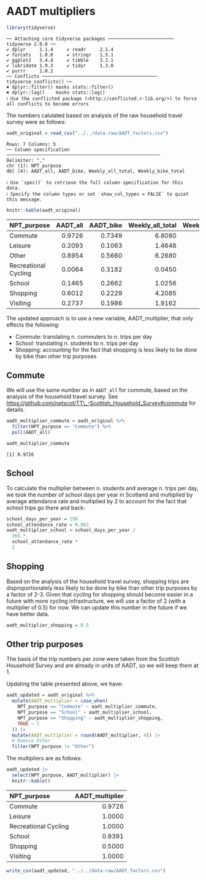 # AADT multipliers

``` r
library(tidyverse)
```

    ── Attaching core tidyverse packages ──────────────────────── tidyverse 2.0.0 ──
    ✔ dplyr     1.1.4     ✔ readr     2.1.4
    ✔ forcats   1.0.0     ✔ stringr   1.5.1
    ✔ ggplot2   3.4.4     ✔ tibble    3.2.1
    ✔ lubridate 1.9.3     ✔ tidyr     1.3.0
    ✔ purrr     1.0.2     
    ── Conflicts ────────────────────────────────────────── tidyverse_conflicts() ──
    ✖ dplyr::filter() masks stats::filter()
    ✖ dplyr::lag()    masks stats::lag()
    ℹ Use the conflicted package (<http://conflicted.r-lib.org/>) to force all conflicts to become errors

The numbers calulated based on analysis of the raw household travel
survey were as follows:

``` r
aadt_original = read_csv("../../data-raw/AADT_factors.csv")
```

    Rows: 7 Columns: 5
    ── Column specification ────────────────────────────────────────────────────────
    Delimiter: ","
    chr (1): NPT_purpose
    dbl (4): AADT_all, AADT_bike, Weekly_all_total, Weekly_bike_total

    ℹ Use `spec()` to retrieve the full column specification for this data.
    ℹ Specify the column types or set `show_col_types = FALSE` to quiet this message.

``` r
knitr::kable(aadt_original)
```

| NPT_purpose          | AADT_all | AADT_bike | Weekly_all_total | Weekly_bike_total |
|:---------------------|---------:|----------:|-----------------:|------------------:|
| Commute              |   0.9726 |    0.7349 |           6.8080 |            5.1446 |
| Leisure              |   0.2093 |    0.1063 |           1.4648 |            0.7444 |
| Other                |   0.8954 |    0.5660 |           6.2680 |            3.9619 |
| Recreational Cycling |   0.0064 |    0.3182 |           0.0450 |            2.2274 |
| School               |   0.1465 |    0.2662 |           1.0256 |            1.8635 |
| Shopping             |   0.6012 |    0.2229 |           4.2085 |            1.5601 |
| Visiting             |   0.2737 |    0.1986 |           1.9162 |            1.3899 |

The updated approach is to use a new variable, AADT_multiplier, that
only effects the following:

- Commute: translating n. commuters to n. trips per day
- School: translating n. students to n. trips per day
- Shopping: accounting for the fact that shopping is less likely to be
  done by bike than other trip purposes

## Commute

We will use the same number as in `AADT_all` for commute, based on the
analysis of the household travel survey. See
https://github.com/nptscot/TT\_-Scottish_Household_Survey#commute for
details.

``` r
aadt_multiplier_commute = aadt_original %>%
  filter(NPT_purpose == "Commute") %>%
  pull(AADT_all)
```

``` r
aadt_multiplier_commute
```

    [1] 0.9726

## School

To calculate the multiplier between n. students and average n. trips per
day, we took the number of school days per year in Scotland and
multiplied by average attendance rate and multiplied by 2 to account for
the fact that school trips go there and back:

``` r
school_days_per_year = 190
school_attendance_rate = 0.902
aadt_multiplier_school = school_days_per_year /
  365 * 
  school_attendance_rate *
  2
```

## Shopping

Based on the analysis of the household travel survey, shopping trips are
disproportionately less likely to be done by bike than other trip
purposes by a factor of 2-3. Given that cycling for shopping should
become easier in a future with more cycling infrastructure, we will use
a factor of 2 (with a multiplier of 0.5) for now. We can update this
number in the future if we have better data.

``` r
aadt_multiplier_shopping = 0.5
```

## Other trip purposes

The basis of the trip numbers per zone were taken from the Scottish
Household Survey and are already in units of AADT, so we will keep them
at 1.

Updating the table presented above, we have:

``` r
aadt_updated = aadt_original %>%
  mutate(AADT_multiplier = case_when(
    NPT_purpose == "Commute" ~ aadt_multiplier_commute,
    NPT_purpose == "School" ~ aadt_multiplier_school,
    NPT_purpose == "Shopping" ~ aadt_multiplier_shopping,
    TRUE ~ 1
  )) |>
  mutate(AADT_multiplier = round(AADT_multiplier, 4)) |>
  # Remove Other
  filter(NPT_purpose != "Other")
```

The multipliers are as follows:

``` r
aadt_updated |>
  select(NPT_purpose, AADT_multiplier) |>
  knitr::kable()
```

| NPT_purpose          | AADT_multiplier |
|:---------------------|----------------:|
| Commute              |          0.9726 |
| Leisure              |          1.0000 |
| Recreational Cycling |          1.0000 |
| School               |          0.9391 |
| Shopping             |          0.5000 |
| Visiting             |          1.0000 |

``` r
write_csv(aadt_updated, "../../data-raw/AADT_factors.csv")
```
